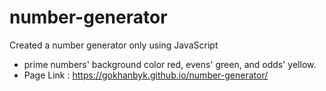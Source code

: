 # number-generator
Created a number generator only using JavaScript 

- prime numbers' background color red, evens' green, and odds' yellow.
- Page Link : https://gokhanbyk.github.io/number-generator/
